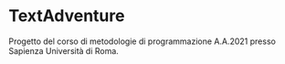 # TextAdventure
Progetto del corso di metodologie di programmazione A.A.2021 presso Sapienza Università di Roma.
